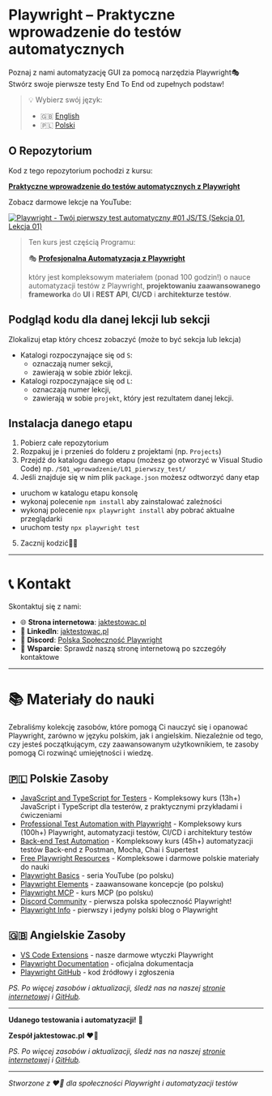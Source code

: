 # Playwright – Praktyczne wprowadzenie do testów automatycznych

Poznaj z nami automatyzację GUI za pomocą narzędzia Playwright🎭  
Stwórz swoje pierwsze testy End To End od zupełnych podstaw!

> 💡 Wybierz swój język:
>
> - 🇬🇧 [English](./README.eng.md)
> - 🇵🇱 [Polski](./README.md)

## O Repozytorium

Kod z tego repozytorium pochodzi z kursu:

[**Praktyczne wprowadzenie do testów automatycznych z Playwright**](https://jaktestowac.pl/course/playwright-wprowadzenie/)

Zobacz darmowe lekcje na YouTube:

[![Playwright - Twój pierwszy test automatyczny #01 JS/TS (Sekcja 01, Lekcja 01)](https://i.ytimg.com/vi/JqEp2cjnzAo/maxresdefault.jpg)](https://www.youtube.com/watch?v=JqEp2cjnzAo&list=PLfKhn9AcZ-cD2TCB__K7NP5XARaCzZYn7&index=1)

> Ten kurs jest częścią Programu:
>
> 🎭 [**Profesjonalna Automatyzacja z Playwright**](https://jaktestowac.pl/playwright)
>
> który jest kompleksowym materiałem (ponad 100 godzin!) o nauce automatyzacji testów z Playwright, **projektowaniu zaawansowanego frameworka** do **UI** i **REST API**, **CI/CD** i **architekturze testów**.

## Podgląd kodu dla danej lekcji lub sekcji

Zlokalizuj etap który chcesz zobaczyć (może to być sekcja lub lekcja)

- Katalogi rozpoczynające się od `S`:
  - oznaczają numer sekcji,
  - zawierają w sobie zbiór lekcji.
- Katalogi rozpoczynające się od `L`:
  - oznaczają numer lekcji,
  - zawierają w sobie `projekt`, który jest rezultatem danej lekcji.

## Instalacja danego etapu

1. Pobierz całe repozytorium
2. Rozpakuj je i przenieś do folderu z projektami (np. `Projects`)
3. Przejdź do katalogu danego etapu (możesz go otworzyć w Visual Studio Code) np. `/S01_wprowadzenie/L01_pierwszy_test/`
4. Jeśli znajduje się w nim plik `package.json` możesz odtworzyć dany etap

- uruchom w katalogu etapu konsolę
- wykonaj polecenie `npm install` aby zainstalować zależności
- wykonaj polecenie `npx playwright install` aby pobrać aktualne przeglądarki
- uruchom testy `npx playwright test`

5. Zacznij kodzić🧑‍💻

---

# 📞 Kontakt

Skontaktuj się z nami:

- 🌐 **Strona internetowa**: [jaktestowac.pl](https://jaktestowac.pl)
- 💼 **LinkedIn**: [jaktestowac.pl](https://www.linkedin.com/company/jaktestowac/)
- 💬 **Discord**: [Polska Społeczność Playwright](https://discord.gg/mUAqQ7FUaZ)
- 📧 **Wsparcie**: Sprawdź naszą stronę internetową po szczegóły kontaktowe

---

# 📚 Materiały do nauki

Zebraliśmy kolekcję zasobów, które pomogą Ci nauczyć się i opanować Playwright, zarówno w języku polskim, jak i angielskim. Niezależnie od tego, czy jesteś początkującym, czy zaawansowanym użytkownikiem, te zasoby pomogą Ci rozwinąć umiejętności i wiedzę.

## 🇵🇱 Polskie Zasoby

- [JavaScript and TypeScript for Testers](https://jaktestowac.pl/js-ts/) - Kompleksowy kurs (13h+) JavaScript i TypeScript dla testerów, z praktycznymi przykładami i ćwiczeniami
- [Professional Test Automation with Playwright](https://jaktestowac.pl/playwright/) - Kompleksowy kurs (100h+) Playwright, automatyzacji testów, CI/CD i architektury testów
- [Back-end Test Automation](https://jaktestowac.pl/api/) - Kompleksowy kurs (45h+) automatyzacji testów Back-end z Postman, Mocha, Chai i Supertest
- [Free Playwright Resources](https://jaktestowac.pl/darmowy-playwright/) - Kompleksowe i darmowe polskie materiały do nauki
- [Playwright Basics](https://www.youtube.com/playlist?list=PLfKhn9AcZ-cD2TCB__K7NP5XARaCzZYn7) - seria YouTube (po polsku)
- [Playwright Elements](https://www.youtube.com/playlist?list=PLfKhn9AcZ-cAcpd-XN4pKeo-l4YK35FDA) - zaawansowane koncepcje (po polsku)
- [Playwright MCP](https://www.youtube.com/playlist?list=PLfKhn9AcZ-cCqD34AG5YRejujaBqCBgl4) - kurs MCP (po polsku)
- [Discord Community](https://discord.gg/mUAqQ7FUaZ) - pierwsza polska społeczność Playwright!
- [Playwright Info](https://playwright.info/) - pierwszy i jedyny polski blog o Playwright

## 🇬🇧 Angielskie Zasoby

- [VS Code Extensions](https://marketplace.visualstudio.com/publishers/jaktestowac-pl) - nasze darmowe wtyczki Playwright
- [Playwright Documentation](https://playwright.dev/docs/intro) - oficjalna dokumentacja
- [Playwright GitHub](https://github.com/microsoft/playwright) - kod źródłowy i zgłoszenia

_PS. Po więcej zasobów i aktualizacji, śledź nas na naszej [stronie internetowej](https://jaktestowac.pl) i [GitHub](https://github.com/jaktestowac)._

---

**Udanego testowania i automatyzacji!** 🚀

**Zespół jaktestowac.pl** ❤️💚

_PS. Po więcej zasobów i aktualizacji, śledź nas na naszej [stronie internetowej](https://jaktestowac.pl) i [GitHub](https://github.com/jaktestowac)._

---

_Stworzone z ❤️💚 dla społeczności Playwright i automatyzacji testów_
